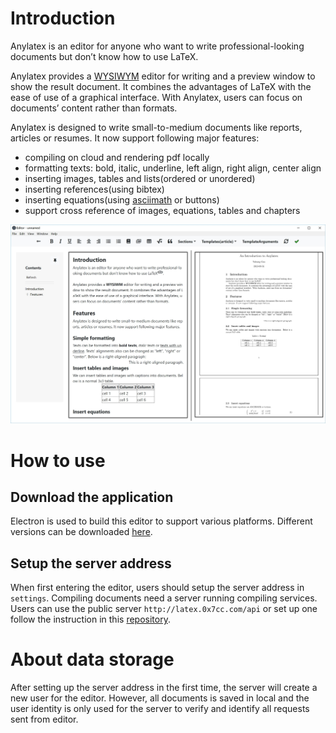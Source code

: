 # Introduction

Anylatex is an editor for anyone who want to write professional-looking documents but don’t know how to use LaTeX. 

Anylatex provides a [WYSIWYM][1] editor for writing and a preview window to show the result document. It combines the advantages of LaTeX with the ease of use of a graphical interface. With Anylatex, users can focus on documents’ content rather than formats.

Anylatex is designed to write small-to-medium documents like reports, articles or resumes. It now support following major features:
- compiling on cloud and rendering pdf locally 
- formatting texts: bold, italic, underline, left align, right align, center align
- inserting images, tables and lists(ordered or unordered)
- inserting references(using bibtex)
- inserting equations(using [asciimath][2] or buttons)
- support cross reference of images, equations, tables and chapters

![screenshot](./sample.jpg)

# How to use

## Download the application
Electron is used to build this editor to support various platforms. Different versions can be downloaded [here][3].

## Setup the server address
When first entering the editor, users should setup the server address in `settings`.
Compiling documents need a server running compiling services. Users can use the public server `http://latex.0x7cc.com/api` or set up one follow the instruction in this [repository][4].

# About data storage

After setting up the server address in the first time, the server will create a new user for the editor. However, all documents is saved in local and the user identity is only used for the server to verify and identify all requests sent from editor.

[1]:	https://en.wikipedia.org/wiki/WYSIWYM
[2]:	http://asciimath.org
[3]:	https://github.com/anylatex/anylatex/releases
[4]:	https://github.com/anylatex/backend